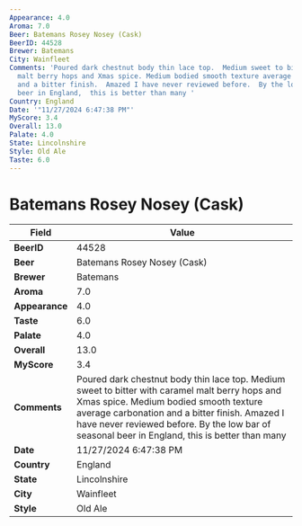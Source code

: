 ```yaml
---
Appearance: 4.0
Aroma: 7.0
Beer: Batemans Rosey Nosey (Cask)
BeerID: 44528
Brewer: Batemans
City: Wainfleet
Comments: 'Poured dark chestnut body thin lace top.  Medium sweet to bitter with caramel
  malt berry hops and Xmas spice. Medium bodied smooth texture average carbonation
  and a bitter finish.  Amazed I have never reviewed before.  By the low bar of seasonal
  beer in England,  this is better than many '
Country: England
Date: '"11/27/2024 6:47:38 PM"'
MyScore: 3.4
Overall: 13.0
Palate: 4.0
State: Lincolnshire
Style: Old Ale
Taste: 6.0
---
```


# Batemans Rosey Nosey (Cask)

| Field         | Value |
|---------------|-------|
| **BeerID** | 44528 |
| **Beer** | Batemans Rosey Nosey (Cask) |
| **Brewer** | Batemans |
| **Aroma** | 7.0 |
| **Appearance** | 4.0 |
| **Taste** | 6.0 |
| **Palate** | 4.0 |
| **Overall** | 13.0 |
| **MyScore** | 3.4 |
| **Comments** | Poured dark chestnut body thin lace top.  Medium sweet to bitter with caramel malt berry hops and Xmas spice. Medium bodied smooth texture average carbonation and a bitter finish.  Amazed I have never reviewed before.  By the low bar of seasonal beer in England,  this is better than many  |
| **Date** | 11/27/2024 6:47:38 PM |
| **Country** | England |
| **State** | Lincolnshire |
| **City** | Wainfleet |
| **Style** | Old Ale |
